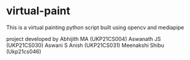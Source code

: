 # virtual-paint
This is a virtual painting python script built using opencv and mediapipe

project developed by 
    Abhijith MA (UKP21CS004)
    Aswanath JS (UKP21CS030)
    Aswani S Anish (UKP21CS031)
    Meenakshi Shibu (Ukp21cs046)
